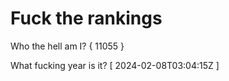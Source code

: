 # Fuck the rankings

Who the hell am I?
{ 11055 }

What fucking year is it?
[ 2024-02-08T03:04:15Z ]
